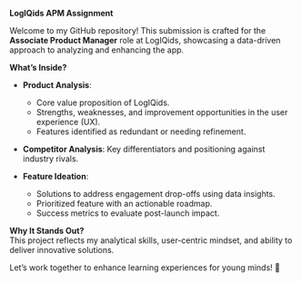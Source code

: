  **LogIQids APM Assignment**  

Welcome to my GitHub repository! This submission is crafted for the **Associate Product Manager** role at LogIQids, showcasing a data-driven approach to analyzing and enhancing the app.  

 **What’s Inside?**  
- **Product Analysis**:  
  - Core value proposition of LogIQids.  
  - Strengths, weaknesses, and improvement opportunities in the user experience (UX).  
  - Features identified as redundant or needing refinement.  

- **Competitor Analysis**: Key differentiators and positioning against industry rivals.  

- **Feature Ideation**:  
  - Solutions to address engagement drop-offs using data insights.  
  - Prioritized feature with an actionable roadmap.  
  - Success metrics to evaluate post-launch impact.  

 **Why It Stands Out?**  
This project reflects my analytical skills, user-centric mindset, and ability to deliver innovative solutions.  

Let’s work together to enhance learning experiences for young minds! 🚀
